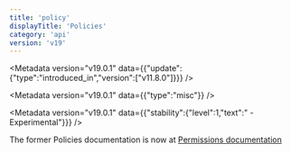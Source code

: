```yaml
---
title: 'policy'
displayTitle: 'Policies'
category: 'api'
version: 'v19'
---
```


<Metadata version="v19.0.1" data={{"update":{"type":"introduced_in","version":["v11.8.0"]}}} />

<Metadata version="v19.0.1" data={{"type":"misc"}} />

<Metadata version="v19.0.1" data={{"stability":{"level":1,"text":" - Experimental"}}} />

The former Policies documentation is now at [Permissions documentation][]

[Permissions documentation]: /api/v19/permissions#policies

